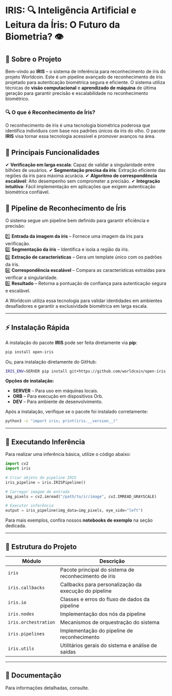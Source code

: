# IRIS: 🔍 Inteligência Artificial e Leitura da Íris: O Futuro da Biometria? 👁️

## 📌 Sobre o Projeto
Bem-vindo ao **IRIS** – o sistema de inferência para reconhecimento de íris do projeto Worldcoin. Este é um pipeline avançado de reconhecimento de íris projetado para autenticação biométrica segura e eficiente. O sistema utiliza técnicas de **visão computacional** e **aprendizado de máquina** de última geração para garantir precisão e escalabilidade no reconhecimento biométrico.

### 🔍 O que é Reconhecimento de Íris?
O reconhecimento de íris é uma tecnologia biométrica poderosa que identifica indivíduos com base nos padrões únicos da íris do olho. O pacote **IRIS** visa tornar essa tecnologia acessível e promover avanços na área.

## 🚀 Principais Funcionalidades
✔ **Verificação em larga escala**: Capaz de validar a singularidade entre bilhões de usuários.
✔ **Segmentação precisa da íris**: Extração eficiente das regiões da íris para máxima acurácia.
✔ **Algoritmo de correspondência escalável**: Alto desempenho sem comprometer a precisão.
✔ **Integração intuitiva**: Fácil implementação em aplicações que exigem autenticação biométrica confiável.

## 🔬 Pipeline de Reconhecimento de Íris
O sistema segue um pipeline bem definido para garantir eficiência e precisão:

1️⃣ **Entrada da imagem da íris** – Fornece uma imagem da íris para verificação.  
2️⃣ **Segmentação da íris** – Identifica e isola a região da íris.  
3️⃣ **Extração de características** – Gera um template único com os padrões da íris.  
4️⃣ **Correspondência escalável** – Compara as características extraídas para verificar a singularidade.  
5️⃣ **Resultado** – Retorna a pontuação de confiança para autenticação segura e escalável.  

A Worldcoin utiliza essa tecnologia para validar identidades em ambientes desafiadores e garantir a exclusividade biométrica em larga escala.

---

## ⚡ Instalação Rápida
A instalação do pacote **IRIS** pode ser feita diretamente via **pip**:

```sh
pip install open-iris
```

Ou, para instalação diretamente do GitHub:

```sh
IRIS_ENV=SERVER pip install git+https://github.com/worldcoin/open-iris.git
```

**Opções de instalação:**
- **SERVER** – Para uso em máquinas locais.
- **ORB** – Para execução em dispositivos Orb.
- **DEV** – Para ambiente de desenvolvimento.

Após a instalação, verifique se o pacote foi instalado corretamente:

```sh
python3 -c "import iris; print(iris.__version__)"
```

---

## 🔄 Executando Inferência
Para realizar uma inferência básica, utilize o código abaixo:

```python
import cv2
import iris

# Criar objeto do pipeline IRIS
iris_pipeline = iris.IRISPipeline()

# Carregar imagem de entrada
img_pixels = cv2.imread("/path/to/ir/image", cv2.IMREAD_GRAYSCALE)

# Executar inferência
output = iris_pipeline(img_data=img_pixels, eye_side="left")
```

Para mais exemplos, confira nossos **notebooks de exemplo** na seção dedicada.

---

## 📁 Estrutura do Projeto

| Módulo               | Descrição |
|----------------------|------------------------------------------------|
| `iris`               | Pacote principal do sistema de reconhecimento de íris |
| `iris.callbacks`     | Callbacks para personalização da execução do pipeline |
| `iris.io`           | Classes e erros do fluxo de dados da pipeline |
| `iris.nodes`        | Implementação dos nós da pipeline |
| `iris.orchestration` | Mecanismos de orquestração do sistema |
| `iris.pipelines`    | Implementação do pipeline de reconhecimento |
| `iris.utils`        | Utilitários gerais do sistema e análise de saídas |

---

## 📄 Documentação
Para informações detalhadas, consulte.
